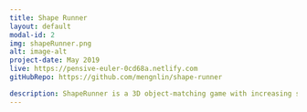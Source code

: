 ```yaml
---
title: Shape Runner
layout: default
modal-id: 2
img: shapeRunner.png
alt: image-alt
project-date: May 2019
live: https://pensive-euler-0cd68a.netlify.com
gitHubRepo: https://github.com/mengnlin/shape-runner

description: ShapeRunner is a 3D object-matching game with increasing speed, impletemented with vanilla Javascript and Three.js library. RequestAnimationFrame was used to add/remove objects from the scene. Game controls including restart, pause and resume were impletemented for a easier user interface.
---
```

